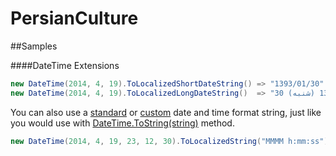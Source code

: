 PersianCulture
==============

##<a id="samples">Samples</a>

####<a id="date-time-extensions">DateTime Extensions</a>
```C#
new DateTime(2014, 4, 19).ToLocalizedShortDateString() => "1393/01/30"
new DateTime(2014, 4, 19).ToLocalizedLongDateString()  => "30 (شنبه) فروردین 1393"
```
You can also use a [standard](http://msdn.microsoft.com/en-us/library/az4se3k1(v=vs.110).aspx) or [custom](http://msdn.microsoft.com/en-us/library/8kb3ddd4(v=vs.110).aspx) date and time format string, just like you would use with [DateTime.ToString(string)](http://msdn.microsoft.com/en-us/library/zdtaw1bw(v=vs.110).aspx) method.
```C#
new DateTime(2014, 4, 19, 23, 12, 30).ToLocalizedString("MMMM h:mm:ss") => "فروردین 11:12:30 ب.ظ"
```
